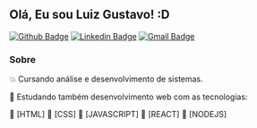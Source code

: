 ## Olá, Eu sou Luiz Gustavo! :D

[![Github Badge](https://img.shields.io/badge/-Github-000?style=flat-square&logo=Github&logoColor=white&link=https://github.com/luiz-gustavo0)](https://github.com/luiz-gustavo0)
[![Linkedin Badge](https://img.shields.io/badge/-LinkedIn-blue?style=flat-square&logo=Linkedin&logoColor=white&link=https://www.linkedin.com/in/luiz-gustavo-santos-2a10ab196/)](https://www.linkedin.com/in/luiz-gustavo-santos-2a10ab196/)
[![Gmail Badge](https://img.shields.io/badge/-Email-blue?style=flat-square&logo=Gmail&logoColor=white&link=malito:santosluizgustavo101@gmail.com)](malito:santosluizgustavo101@gmail.com)

### Sobre

:boom: Cursando análise e desenvolvimento de sistemas.

:rocket: Estudando também desenvolvimento web com as tecnologias:

:pushpin: [HTML]
:pushpin: [CSS]
:pushpin: [JAVASCRIPT]
:pushpin: [REACT]
:pushpin: [NODEJS]
<!--
**luiz-gustavo0/luiz-gustavo0** is a ✨ _special_ ✨ repository because its `README.md` (this file) appears on your GitHub profile.

Here are some ideas to get you started:

- 🔭 I’m currently working on ...
- 🌱 I’m currently learning ...
- 👯 I’m looking to collaborate on ...
- 🤔 I’m looking for help with ...
- 💬 Ask me about ...
- 📫 How to reach me: ...
- 😄 Pronouns: ...
- ⚡ Fun fact: ...
  -->
